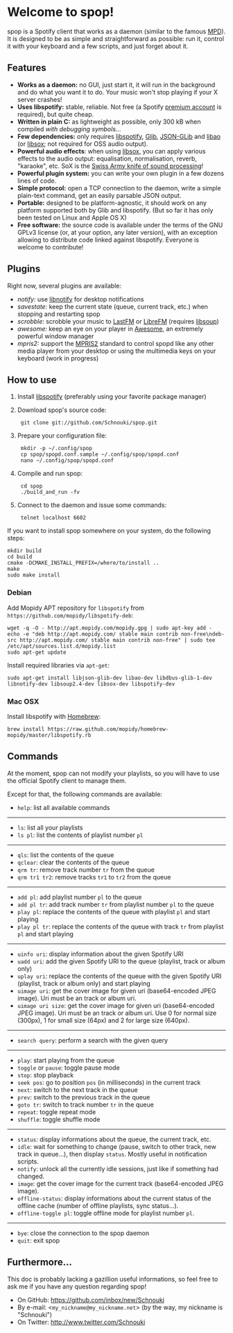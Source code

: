 # Welcome to spop!

spop is a Spotify client that works as a daemon (similar to the famous [MPD][]).
It is designed to be as simple and straightforward as possible: run it, control
it with your keyboard and a few scripts, and just forget about it.

## Features
- **Works as a daemon:** no GUI, just start it, it will run in the background and do
  what you want it to do. Your music won't stop playing if your X server crashes!
- **Uses libspotify:** stable, reliable. Not free (a Spotify [premium account][]
  is required), but quite cheap.
- **Written in plain C:** as lightweight as possible, only 300 kB when compiled
  *with debugging symbols*...
- **Few dependencies:** only requires [libspotify][], [Glib][], [JSON-GLib][]
  and [libao][] (or [libsox][]; not required for OSS audio output).
- **Powerful audio effects**: when using [libsox][], you can apply various
  effects to the audio output: equalisation, normalisation, reverb, "karaoke",
  etc. SoX is the [Swiss Army knife of sound processing][sak]!
- **Powerful plugin system:** you can write your own plugin in a few dozens
  lines of code.
- **Simple protocol:** open a TCP connection to the daemon, write a simple
  plain-text command, get an easily parsable JSON output.
- **Portable:** designed to be platform-agnostic, it should work on any platform
  supported both by Glib and libspotify. (But so far it has only been tested on
  Linux and Apple OS X)
- **Free software:** the source code is available under the terms of the GNU
  GPLv3 license (or, at your option, any later version), with an exception
  allowing to distribute code linked against libspotify. Everyone is welcome to
  contribute!

## Plugins
Right now, several plugins are available:

- *notify:* use [libnotify][] for desktop notifications
- *savestate:* keep the current state (queue, current track, etc.) when stopping
  and restarting spop
- *scrobble:* scrobble your music to [LastFM][] or [LibreFM][] (requires [libsoup][])
- *awesome:* keep an eye on your player in [Awesome][], an extremely powerful
  window manager
- *mpris2:* support the [MPRIS2][] standard to control spopd like any other
  media player from your desktop or using the multimedia keys on your keyboard
  (work in progress)

## How to use
1. Install [libspotify][] (preferably using your favorite package manager)
2. Download spop's source code:

        git clone git://github.com/Schnouki/spop.git

3. Prepare your configuration file:

        mkdir -p ~/.config/spop
        cp spop/spopd.conf.sample ~/.config/spop/spopd.conf
        nano ~/.config/spop/spopd.conf

3. Compile and run spop:

        cd spop
        ./build_and_run -fv

4. Connect to the daemon and issue some commands:

        telnet localhost 6602

If you want to install spop somewhere on your system, do the following steps:

    mkdir build
    cd build
    cmake -DCMAKE_INSTALL_PREFIX=/where/to/install ..
    make
    sudo make install

### Debian
Add Mopidy APT repository for `libspotify` from `https://github.com/mopidy/libspotify-deb`:

    wget -q -O - http://apt.mopidy.com/mopidy.gpg | sudo apt-key add -
    echo -e "deb http://apt.mopidy.com/ stable main contrib non-free\ndeb-src http://apt.mopidy.com/ stable main contrib non-free" | sudo tee /etc/apt/sources.list.d/mopidy.list
    sudo apt-get update

Install required libraries via `apt-get`:

    sudo apt-get install libjson-glib-dev libao-dev libdbus-glib-1-dev libnotify-dev libsoup2.4-dev libsox-dev libspotify-dev

### Mac OSX
Install libspotify with [Homebrew][]:

    brew install https://raw.github.com/mopidy/homebrew-mopidy/master/libspotify.rb


## Commands
At the moment, spop can not modify your playlists, so you will have to use the
official Spotify client to manage them.

Except for that, the following commands are available:

- `help`: list all available commands

---

- `ls`: list all your playlists
- `ls pl`: list the contents of playlist number `pl`

---

- `qls`: list the contents of the queue
- `qclear`: clear the contents of the queue
- `qrm tr`: remove track number `tr` from the queue
- `qrm tr1 tr2`: remove tracks `tr1` to `tr2` from the queue

---

- `add pl`: add playlist number `pl` to the queue
- `add pl tr`: add track number `tr` from playlist number `pl` to the queue
- `play pl`: replace the contents of the queue with playlist `pl` and start
  playing
- `play pl tr`: replace the contents of the queue with track `tr` from playlist
  `pl` and start playing

---

- `uinfo uri`: display information about the given Spotify URI
- `uadd uri`: add the given Spotify URI to the queue (playlist, track or album
  only)
- `uplay uri`: replace the contents of the queue with the given Spotify URI
  (playlist, track or album only) and start playing
- `uimage uri`: get the cover image for given uri (base64-encoded JPEG image).
  Uri must be an track or album uri.
- `uimage uri size`: get the cover image for given uri (base64-encoded JPEG
  image).  Uri must be an track or album uri. Use 0 for normal size (300px), 1
  for small size (64px) and 2 for large size (640px).

---

- `search query`: perform a search with the given query

---

- `play`: start playing from the queue
- `toggle` or `pause`: toggle pause mode
- `stop`: stop playback
- `seek pos`: go to position `pos` (in milliseconds) in the current track
- `next`: switch to the next track in the queue
- `prev`: switch to the previous track in the queue
- `goto tr`: switch to track number `tr` in the queue
- `repeat`: toggle repeat mode
- `shuffle`: toggle shuffle mode

---

- `status`: display informations about the queue, the current track, etc.
- `idle`: wait for something to change (pause, switch to other track, new track
  in queue...), then display `status`. Mostly useful in notification scripts.
- `notify`: unlock all the currently idle sessions, just like if something had
  changed.
- `image`: get the cover image for the current track (base64-encoded JPEG image).
- `offline-status`: display informations about the current status of the offline
  cache (number of offline playlists, sync status...).
- `offline-toggle pl`: toggle offline mode for playlist number `pl`.

---

- `bye`: close the connection to the spop daemon
- `quit`: exit spop

## Furthermore...

This doc is probably lacking a gazillion useful informations, so feel free to
ask me if you have any question regarding spop!

- On GitHub: <https://github.com/inbox/new/Schnouki>
- By e-mail: <`my_nickname@my_nickname.net`> (by the way, my nickname
  is "Schnouki")
- On Twitter: <http://www.twitter.com/Schnouki>

[Awesome]: http://awesome.naquadah.org/
[Glib]: http://library.gnome.org/devel/glib/
[Homebrew]: http://brew.sh/
[JSON-GLib]: http://live.gnome.org/JsonGlib
[libspotify]: http://developer.spotify.com/en/libspotify/overview/
[libao]: http://www.xiph.org/ao/
[libsox]: http://sox.sourceforge.net/
[sak]: http://sox.sourceforge.net/Docs/Features
[libnotify]: http://library.gnome.org/devel/libnotify/
[LastFM]: http://www.last.fm/
[LibreFM]: http://libre.fm/
[libsoup]: http://live.gnome.org/LibSoup
[MPD]: http://www.musicpd.org/
[MPRIS2]: http://specifications.freedesktop.org/mpris-spec/latest/
[premium account]: http://www.spotify.com/uk/get-spotify/overview/
